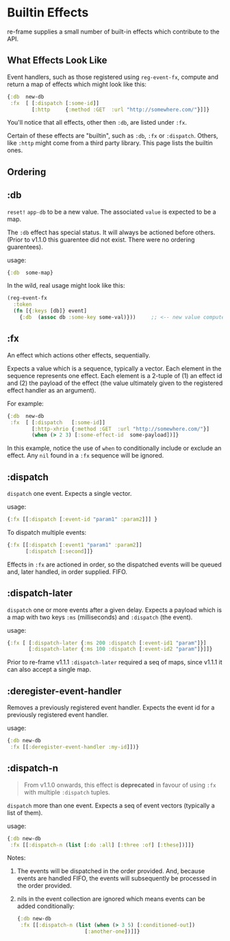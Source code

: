 # Builtin Effects

re-frame supplies a small number of built-in effects which contribute to the API.

## What Effects Look Like

Event handlers, such as those registered using `reg-event-fx`, compute and return a map of effects which might look like this: 
```clj 
{:db  new-db
 :fx  [ [:dispatch [:some-id]]
        [:http     {:method :GET  :url "http://somewhere.com/"}]]}
```
You'll notice that all effects, other then `:db`, are listed under `:fx`. 

Certain of these effects are "builtin", such as `:db`, `:fx` or `:dispatch`. Others, like `:http` might come from a third party library. This page lists the builtin ones.

## Ordering


## <a name="db"></a> :db

`reset!` `app-db` to be a new value. The associated `value` is expected to be a map. 

The `:db` effect has special status. It will always be actioned before others. (Prior to v1.1.0 this guarentee did not exist. There were no ordering guarentees).

usage:
```clojure
{:db  some-map}   
```

In the wild, real usage might look like this: 
```clojure
(reg-event-fx
  :token 
  (fn [{:keys [db]} event]
    {:db  (assoc db :some-key some-val)}))     ;; <-- new value computed
```

## <a name="fx"></a> :fx

An effect which actions other effects, sequentially.

Expects a value which is a sequence, typically a vector.
Each element in the sequence represents one effect. 
Each element is a 2-tuple of (1) an effect id and (2) the payload of the effect (the value ultimately given to the registered effect handler as an argument). 

For example:
```clj
{:db  new-db 
 :fx  [ [:dispatch   [:some-id]]
        [:http-xhrio {:method :GET  :url "http://somewhere.com/"}]
        (when (> 2 3) [:some-effect-id  some-payload])]}
```

In this example, notice the use of `when` to conditionally include or exclude an effect. Any `nil` found in a `:fx` sequence will be ignored. 

## <a name="dispatch"></a> :dispatch

`dispatch` one event. Expects a single vector.

usage:
```clojure
{:fx [[:dispatch [:event-id "param1" :param2]]] }
```

To dispatch multiple events:
```clojure
{:fx [[:dispatch [:event1 "param1" :param2]]
      [:dispatch [:second]]}
```
Effects in `:fx` are actioned in order, so the dispatched events will be queued and, later handled, in order supplied. FIFO.

## <a name="dispatch-later"></a> :dispatch-later

`dispatch` one or more events after a given delay. Expects a payload which is a 
map with two keys `:ms` (milliseconds) and `:dispatch` (the event).

usage:
```clojure
{:fx [ [:dispatch-later {:ms 200 :dispatch [:event-id1 "param"]}]
       [:dispatch-later {:ms 100 :dispatch [:event-id2 "param"]}]]}
```

Prior to re-frame v1.1.1 `:dispatch-later` required a seq of maps, since v1.1.1 it 
can also accept a single map. 
   
## <a name="deregister-event-handler"></a> :deregister-event-handler

Removes a previously registered event handler. Expects the event id for a previously registered event handler. 

usage:
```clojure
{:db new-db
 :fx [[:deregister-event-handler :my-id]])}
```


## <a name="dispatch-n"></a> :dispatch-n

> From v1.1.0 onwards, this effect is **deprecated** in favour of using `:fx` with multiple `:dispatch` tuples.

`dispatch` more than one event. Expects a seq of event vectors (typically a list of them). 

usage:
```clojure
{:db new-db
 :fx [[:dispatch-n (list [:do :all] [:three :of] [:these])]]}
```
Notes:

  1. The events will be dispatched in the order provided. And, because events are handled FIFO, the events will subsequently be processed in the order provided.
  2. nils in the event collection are ignored which means events can be added
conditionally:

     ```clojure
     {:db new-db
      :fx [[:dispatch-n (list (when (> 3 5) [:conditioned-out])
                           [:another-one])]]}
     ```
